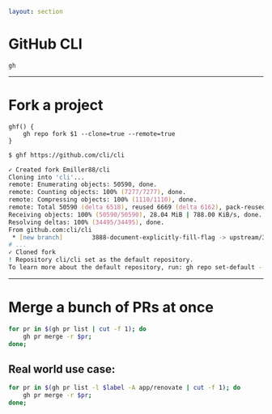 ```yaml
layout: section
```

# GitHub CLI

`gh`

---

# Fork a project

```zsh{|2}
ghf() {
	gh repo fork $1 --clone=true --remote=true
}
```

<v-click>

```zsh {1|3|14}
$ ghf https://github.com/cli/cli

✓ Created fork Emiller88/cli
Cloning into 'cli'...
remote: Enumerating objects: 50590, done.
remote: Counting objects: 100% (7277/7277), done.
remote: Compressing objects: 100% (1110/1110), done.
remote: Total 50590 (delta 6518), reused 6669 (delta 6162), pack-reused 43313
Receiving objects: 100% (50590/50590), 28.04 MiB | 788.00 KiB/s, done.
Resolving deltas: 100% (34495/34495), done.
From github.com:cli/cli
 * [new branch]        3888-document-explicitly-fill-flag -> upstream/3888-document-explicitly-fill-flag
# ...
✓ Cloned fork
! Repository cli/cli set as the default repository.
To learn more about the default repository, run: gh repo set-default --help
```

</v-click>

---

# Merge a bunch of PRs at once

```bash {all|1|2}
for pr in $(gh pr list | cut -f 1); do
    gh pr merge -r $pr;
done;
```

<v-click>

## Real world use case:

```bash {1}
for pr in $(gh pr list -l $label -A app/renovate | cut -f 1); do
    gh pr merge -r $pr;
done;
```

</v-click>

